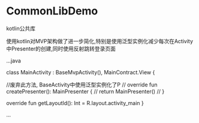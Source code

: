 # CommonLibDemo
kotlin公共库

使用kotlin对MVP架构做了进一步简化,特别是使用泛型实例化减少每次在Activity中Presenter的创建,同时使用反射跳转登录页面

...java

class MainActivity : BaseMvpActivity<MainPresenter>(), MainContract.View {

//废弃此方法, BaseActivity中使用泛型实例化了P
//    override fun createPresenter(): MainPresenter {
//        return MainPresenter()
//    }

 override fun getLayoutId(): Int = R.layout.activity_main
}

...
